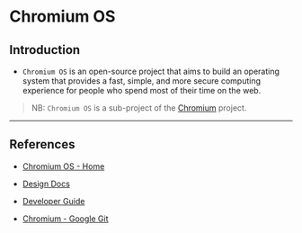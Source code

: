 # Chromium OS

## Introduction

* `Chromium OS` is an open-source project that aims to build an operating system that provides a fast, simple, and more secure computing experience for people who spend most of their time on the web.

> NB: `Chromium OS` is a sub-project of the [Chromium](https://www.chromium.org/) project.

---

## References

* [Chromium OS - Home](https://www.chromium.org/chromium-os)

* [Design Docs](http://www.chromium.org/chromium-os/chromiumos-design-docs)

* [Developer Guide](https://chromium.googlesource.com/chromiumos/docs/+/master/developer_guide.md)

* [Chromium - Google Git](https://chromium.googlesource.com)

